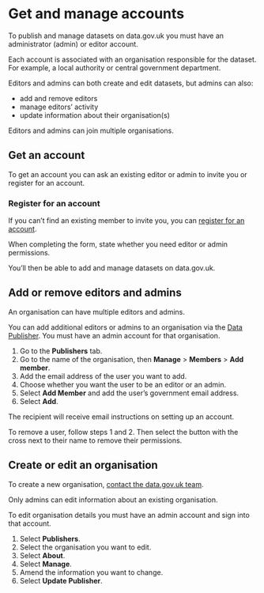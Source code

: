 # Get and manage accounts

To publish and manage datasets on data.gov.uk you must have an administrator (admin) or editor account.

Each account is associated with an organisation responsible for the dataset. For example, a local authority or central government department.

Editors and admins can both create and edit datasets, but admins can also:

* add and remove editors
* manage editors’ activity
* update information about their organisation(s)

Editors and admins can join multiple organisations.

## Get an account

To get an account you can ask an existing editor or admin to invite you or register for an account.

### Register for an account

If you can’t find an existing member to invite you, you can [register for an account](https://data.gov.uk/support).

When completing the form, state whether you need editor or admin permissions.

You’ll then be able to add and manage datasets on data.gov.uk.

## Add or remove editors and admins

An organisation can have multiple editors and admins.

You can add additional editors or admins to an organisation via the [Data Publisher](https://ckan.publishing.service.gov.uk/). You must have an admin account for that organisation.

1. Go to the **Publishers** tab.
1. Go to the name of the organisation, then **Manage** > **Members** > **Add member**.
1. Add the email address of the user you want to add.
1. Choose whether you want the user to be an editor or an admin.
1. Select **Add Member** and add the user’s government email address.
1. Select **Add**.

The recipient will receive email instructions on setting up an account.

To remove a user, follow steps 1 and 2. Then select the button with the cross next to their name to remove their permissions.

## Create or edit an organisation

To create a new organisation, [contact the data.gov.uk team](https://data.gov.uk/support).  

Only admins can edit information about an existing organisation.

To edit organisation details you must have an admin account and sign into that account.

1. Select **Publishers**.
1. Select the organisation you want to edit.
1. Select **About**.
1. Select **Manage**.
1. Amend the information you want to change.
1. Select **Update Publisher**.
